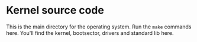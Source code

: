 # Kernel source code

This is the main directory for the operating system. Run the `make` commands here. You'll find the kernel, bootsector, drivers and standard lib here.
